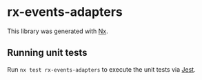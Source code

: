 # rx-events-adapters

This library was generated with [Nx](https://nx.dev).

## Running unit tests

Run `nx test rx-events-adapters` to execute the unit tests via [Jest](https://jestjs.io).
